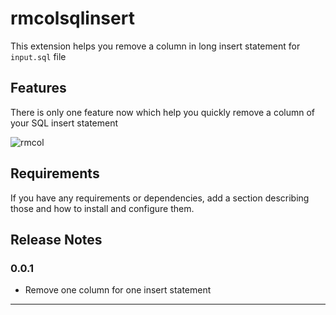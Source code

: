 # rmcolsqlinsert

This extension helps you remove a column in long insert statement for `input.sql` file

## Features

There is only one feature now which help you quickly remove a column of your SQL insert statement

![rmcol](https://user-images.githubusercontent.com/33661599/183280233-27c8e145-7afe-46ea-b7f9-9d2e05002cb0.gif)

## Requirements

If you have any requirements or dependencies, add a section describing those and how to install and configure them.

## Release Notes

### 0.0.1

- Remove one column for one insert statement

---
